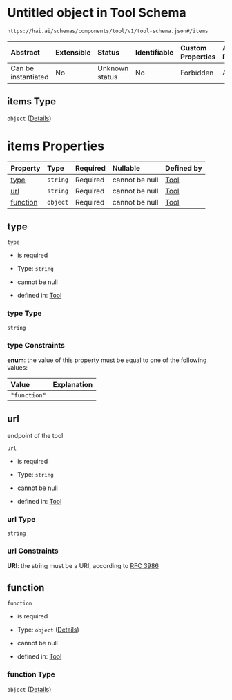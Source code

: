 # Untitled object in Tool Schema

```txt
https://hai.ai/schemas/components/tool/v1/tool-schema.json#/items
```



| Abstract            | Extensible | Status         | Identifiable | Custom Properties | Additional Properties | Access Restrictions | Defined In                                                                                     |
| :------------------ | :--------- | :------------- | :----------- | :---------------- | :-------------------- | :------------------ | :--------------------------------------------------------------------------------------------- |
| Can be instantiated | No         | Unknown status | No           | Forbidden         | Allowed               | none                | [tool.schema.json\*](../../schemas/components/tool/v1/tool.schema.json "open original schema") |

## items Type

`object` ([Details](tool-items.md))

# items Properties

| Property              | Type     | Required | Nullable       | Defined by                                                                                                                        |
| :-------------------- | :------- | :------- | :------------- | :-------------------------------------------------------------------------------------------------------------------------------- |
| [type](#type)         | `string` | Required | cannot be null | [Tool](tool-items-properties-type.md "https://hai.ai/schemas/components/tool/v1/tool-schema.json#/items/properties/type")         |
| [url](#url)           | `string` | Required | cannot be null | [Tool](tool-items-properties-url.md "https://hai.ai/schemas/components/tool/v1/tool-schema.json#/items/properties/url")           |
| [function](#function) | `object` | Required | cannot be null | [Tool](tool-items-properties-function.md "https://hai.ai/schemas/components/tool/v1/tool-schema.json#/items/properties/function") |

## type



`type`

* is required

* Type: `string`

* cannot be null

* defined in: [Tool](tool-items-properties-type.md "https://hai.ai/schemas/components/tool/v1/tool-schema.json#/items/properties/type")

### type Type

`string`

### type Constraints

**enum**: the value of this property must be equal to one of the following values:

| Value        | Explanation |
| :----------- | :---------- |
| `"function"` |             |

## url

endpoint of the tool

`url`

* is required

* Type: `string`

* cannot be null

* defined in: [Tool](tool-items-properties-url.md "https://hai.ai/schemas/components/tool/v1/tool-schema.json#/items/properties/url")

### url Type

`string`

### url Constraints

**URI**: the string must be a URI, according to [RFC 3986](https://tools.ietf.org/html/rfc3986 "check the specification")

## function



`function`

* is required

* Type: `object` ([Details](tool-items-properties-function.md))

* cannot be null

* defined in: [Tool](tool-items-properties-function.md "https://hai.ai/schemas/components/tool/v1/tool-schema.json#/items/properties/function")

### function Type

`object` ([Details](tool-items-properties-function.md))
